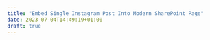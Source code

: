 ```yaml
---
title: "Embed Single Instagram Post Into Modern SharePoint Page"
date: 2023-07-04T14:49:19+01:00
draft: true
---
```


